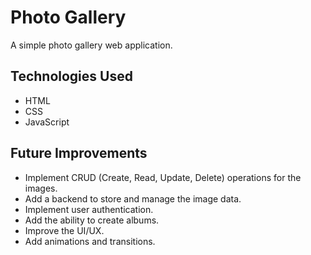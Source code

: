 # Photo Gallery

A simple photo gallery web application.

## Technologies Used

*   HTML
*   CSS
*   JavaScript

## Future Improvements

*   Implement CRUD (Create, Read, Update, Delete) operations for the images.
*   Add a backend to store and manage the image data.
*   Implement user authentication.
*   Add the ability to create albums.
*   Improve the UI/UX.
*   Add animations and transitions.
